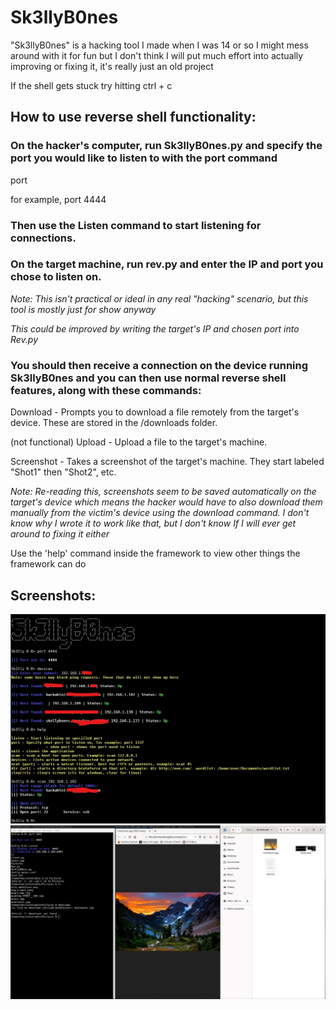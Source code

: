 # Sk3llyB0nes
"Sk3llyB0nes" is a hacking tool I made when I was 14 or so
I might mess around with it for fun but I don't think I will put much effort into actually improving or fixing it, it's really just an old project

If the shell gets stuck try hitting ctrl + c

## How to use reverse shell functionality:

### On the hacker's computer, run Sk3llyB0nes.py and specify the port you would like to listen to with the port command

port <number>

for example, port 4444

### Then use the Listen command to start listening for connections.

### On the target machine, run rev.py and enter the IP and port you chose to listen on. 

*Note: This isn't practical or ideal in any real "hacking" scenario, but this tool is mostly just for show anyway*

*This could be improved by writing the target's IP and chosen port into Rev.py*

### You should then receive a connection on the device running Sk3llyB0nes and you can then use normal reverse shell features, along with these commands:

Download - Prompts you to download a file remotely from the target's device. These are stored in the /downloads folder.

(not functional) Upload - Upload a file to the target's machine.

Screenshot - Takes a screenshot of the target's machine. They start labeled "Shot1" then "Shot2", etc.

*Note: Re-reading this, screenshots seem to be saved automatically on the target's device which means the hacker would have to also download them manually from the victim's device using the download command.*
*I don't know why I wrote it to work like that, but I don't know If I will ever get around to fixing it either*

Use the 'help' command inside the framework to view other things the framework can do

## Screenshots:
![Image failed to load](/git_res/screenshot_skelly1.jpg?raw=true "Sk3lly simple usage")
![Image failed to load](/git_res/screenshot_skelly2.jpg?raw=true "Sk3lly simple usage")
